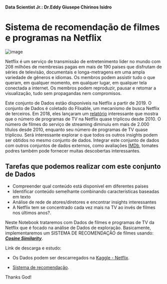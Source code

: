 #### Data Scientist Jr.: Dr.Eddy Giusepe Chirinos Isidro 


# Sistema de recomendação de filmes e programas na Netflix

![image](https://user-images.githubusercontent.com/69597971/147837724-2ee25342-6ac3-4b5f-abf9-d2e4d56e13d5.png)


Netflix é um serviço de transmissão de entretenimento lider no mundo com 208 milhões de membresias pagas em mais de 190 paises que disfrutam de séries de televisão, documentais e longa-metragens em uma ampla variedade de gêneros e idiomas. Os membros podem assistir tudo o que queram, em qualquer momento, em qualquer lugar, em qualquer tela conectada a internet. Os membros podem reproduzir, pausar e retomar a visualização, tudo sem propagandas nem compromisos. 

Este conjunto de Dados estão disponíveis na Netflix a partir de 2019. O conjunto de Dados é coletado do Flixable, um mecanismo de busca Netflix de terceiros. Em 2018, eles lançaram um [relatório](https://flixable.com/netflix-museum/) interessante que mostra que o número de programas de TV na Netflix quase triplicou desde 2010. O número de filmes do serviço de streaming diminuiu em mais de 2.000 títulos desde 2010, enquanto seu número de programas de TV quase triplicou. Será interessante explorar o que todos os outros insights podem ser obtidos no mesmo conjunto de dados. Integrar este conjunto de dados com outros conjuntos de dados externos, como avaliações [IMDb](https://www.imdb.com/), tomates podres também pode fornecer muitas descobertas interessantes.

## Tarefas que podemos realizar com este conjunto de Dados

* Compreender qual conteúdo está disponível em diferentes países
* Identificar conteúdo semelhante combinando características baseadas em texto
* Análise de rede de atores/diretores e encontrar insights interessantes
* A Netflix tem se concentrado cada vez mais na TV ao invés de filmes nos últimos anos?.


Neste Notebook trataremos com Dados de filmes e programas de TV da Netflix que é focado na análise de Dados de exploração. Basicamente, implementaremos um SISTEMA DE RECOMENDAÇÃO de filmes usando: **[_Cosine Similarity_](https://www.youtube.com/watch?v=Gc7otqkPq2g)**.

Link de descarga e estudo:

* Os Dados podem ser descarregados na [Kaggle - Netflix](https://www.kaggle.com/shivamb/netflix-shows/version/4).

* [Sistema de recomendação](https://www.youtube.com/watch?v=aatztrDAz4I).


Thanks God!
